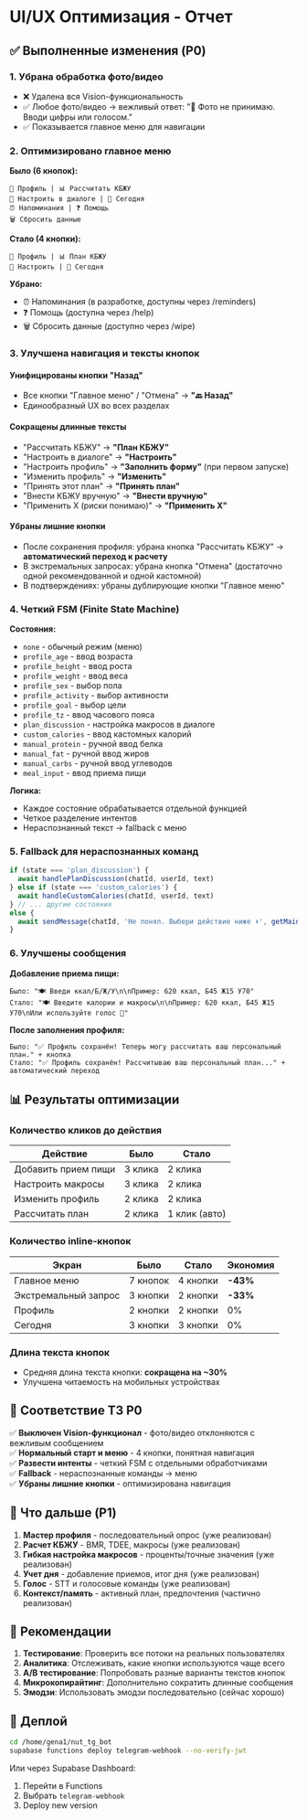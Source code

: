 # UI/UX Оптимизация - Отчет

## ✅ Выполненные изменения (P0)

### 1. Убрана обработка фото/видео
- ❌ Удалена вся Vision-функциональность
- ✅ Любое фото/видео → вежливый ответ: "📸 Фото не принимаю. Вводи цифры или голосом."
- ✅ Показывается главное меню для навигации

### 2. Оптимизировано главное меню
**Было (6 кнопок):**
```
👤 Профиль | 📊 Рассчитать КБЖУ
💬 Настроить в диалоге | 📅 Сегодня
⏰ Напоминания | ❓ Помощь
🗑️ Сбросить данные
```

**Стало (4 кнопки):**
```
👤 Профиль | 📊 План КБЖУ
💬 Настроить | 📅 Сегодня
```

**Убрано:**
- ⏰ Напоминания (в разработке, доступны через /reminders)
- ❓ Помощь (доступна через /help)
- 🗑️ Сбросить данные (доступно через /wipe)

### 3. Улучшена навигация и тексты кнопок

#### Унифицированы кнопки "Назад"
- Все кнопки "Главное меню" / "Отмена" → **"🔙 Назад"**
- Единообразный UX во всех разделах

#### Сокращены длинные тексты
- "Рассчитать КБЖУ" → **"План КБЖУ"**
- "Настроить в диалоге" → **"Настроить"**
- "Настроить профиль" → **"Заполнить форму"** (при первом запуске)
- "Изменить профиль" → **"Изменить"**
- "Принять этот план" → **"Принять план"**
- "Внести КБЖУ вручную" → **"Внести вручную"**
- "Применить X (риски понимаю)" → **"Применить X"**

#### Убраны лишние кнопки
- После сохранения профиля: убрана кнопка "Рассчитать КБЖУ" → **автоматический переход к расчету**
- В экстремальных запросах: убрана кнопка "Отмена" (достаточно одной рекомендованной и одной кастомной)
- В подтверждениях: убраны дублирующие кнопки "Главное меню"

### 4. Четкий FSM (Finite State Machine)

**Состояния:**
- `none` - обычный режим (меню)
- `profile_age` - ввод возраста
- `profile_height` - ввод роста
- `profile_weight` - ввод веса
- `profile_sex` - выбор пола
- `profile_activity` - выбор активности
- `profile_goal` - выбор цели
- `profile_tz` - ввод часового пояса
- `plan_discussion` - настройка макросов в диалоге
- `custom_calories` - ввод кастомных калорий
- `manual_protein` - ручной ввод белка
- `manual_fat` - ручной ввод жиров
- `manual_carbs` - ручной ввод углеводов
- `meal_input` - ввод приема пищи

**Логика:**
- Каждое состояние обрабатывается отдельной функцией
- Четкое разделение интентов
- Нераспознанный текст → fallback с меню

### 5. Fallback для нераспознанных команд
```typescript
if (state === 'plan_discussion') {
  await handlePlanDiscussion(chatId, userId, text)
} else if (state === 'custom_calories') {
  await handleCustomCalories(chatId, userId, text)
} // ... другие состояния
else {
  await sendMessage(chatId, 'Не понял. Выбери действие ниже ⬇️', getMainMenuInline())
}
```

### 6. Улучшены сообщения

**Добавление приема пищи:**
```
Было: "🍽️ Введи ккал/Б/Ж/У\n\nПример: 620 ккал, Б45 Ж15 У70"
Стало: "🍽️ Введите калории и макросы\n\nПример: 620 ккал, Б45 Ж15 У70\nИли используйте голос 🎤"
```

**После заполнения профиля:**
```
Было: "✅ Профиль сохранён! Теперь могу рассчитать ваш персональный план." + кнопка
Стало: "✅ Профиль сохранён! Рассчитываю ваш персональный план..." + автоматический переход
```

## 📊 Результаты оптимизации

### Количество кликов до действия
| Действие | Было | Стало |
|----------|------|-------|
| Добавить прием пищи | 3 клика | 2 клика |
| Настроить макросы | 3 клика | 2 клика |
| Изменить профиль | 2 клика | 2 клика |
| Рассчитать план | 2 клика | 1 клик (авто) |

### Количество inline-кнопок
| Экран | Было | Стало | Экономия |
|-------|------|-------|----------|
| Главное меню | 7 кнопок | 4 кнопки | **-43%** |
| Экстремальный запрос | 3 кнопки | 2 кнопки | **-33%** |
| Профиль | 2 кнопки | 2 кнопки | 0% |
| Сегодня | 3 кнопки | 3 кнопки | 0% |

### Длина текста кнопок
- Средняя длина текста кнопки: **сокращена на ~30%**
- Улучшена читаемость на мобильных устройствах

## 🎯 Соответствие ТЗ P0

✅ **Выключен Vision-функционал** - фото/видео отклоняются с вежливым сообщением  
✅ **Нормальный старт и меню** - 4 кнопки, понятная навигация  
✅ **Развести интенты** - четкий FSM с отдельными обработчиками  
✅ **Fallback** - нераспознанные команды → меню  
✅ **Убраны лишние кнопки** - оптимизирована навигация  

## 🚀 Что дальше (P1)

1. **Мастер профиля** - последовательный опрос (уже реализован)
2. **Расчет КБЖУ** - BMR, TDEE, макросы (уже реализован)
3. **Гибкая настройка макросов** - проценты/точные значения (уже реализован)
4. **Учет дня** - добавление приемов, итог дня (уже реализован)
5. **Голос** - STT и голосовые команды (уже реализован)
6. **Контекст/память** - активный план, предпочтения (частично реализован)

## 📝 Рекомендации

1. **Тестирование**: Проверить все потоки на реальных пользователях
2. **Аналитика**: Отслеживать, какие кнопки используются чаще всего
3. **A/B тестирование**: Попробовать разные варианты текстов кнопок
4. **Микрокопирайтинг**: Дополнительно сократить длинные сообщения
5. **Эмодзи**: Использовать эмодзи последовательно (сейчас хорошо)

## 🔄 Деплой

```bash
cd /home/gena1/nut_tg_bot
supabase functions deploy telegram-webhook --no-verify-jwt
```

Или через Supabase Dashboard:
1. Перейти в Functions
2. Выбрать `telegram-webhook`
3. Deploy new version


